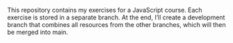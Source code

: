 This repository contains my exercises for a JavaScript course. Each exercise is stored in a separate branch. At the end, I’ll create a development branch that combines all resources from the other branches, which will then be merged into main.
